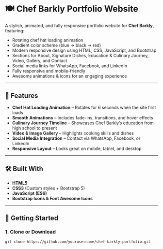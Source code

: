 # 🍽️ Chef Barkly Portfolio Website

A stylish, animated, and fully responsive portfolio website for **Chef Barkly**, featuring:
- Rotating chef hat loading animation
- Gradient color scheme (blue → black → red)
- Modern responsive design using HTML, CSS, JavaScript, and Bootstrap
- Sections for About, Signature Dishes, Education & Culinary Journey, Video, Gallery, and Contact
- Social media links for WhatsApp, Facebook, and LinkedIn
- Fully responsive and mobile-friendly
- Awesome animations & icons for an engaging experience

---

## 📸 Features
- **Chef Hat Loading Animation** – Rotates for 6 seconds when the site first loads
- **Smooth Animations** – Includes fade-ins, transitions, and hover effects
- **Culinary Journey Timeline** – Showcases Chef Barkly’s education from high school to present
- **Video & Image Gallery** – Highlights cooking skills and dishes
- **Social Media Integration** – Contact via WhatsApp, Facebook, or LinkedIn
- **Responsive Layout** – Looks great on mobile, tablet, and desktop

---

## 🛠️ Built With
- **HTML5**
- **CSS3** (Custom styles + Bootstrap 5)
- **JavaScript (ES6)**
- **Bootstrap Icons & Font Awesome Icons**

---

## 🚀 Getting Started

### 1. Clone or Download
```bash
git clone https://github.com/yourusername/chef-barkly-portfolio.git
